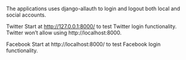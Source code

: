 The applications uses django-allauth to login and logout both local and social accounts.

Twitter
Start at http://127.0.0.1:8000/ to test Twitter login functionality. Twitter won’t allow using http://localhost:8000.

Facebook
Start at http://localhost:8000/ to test Facebook login functionality.
